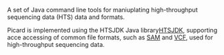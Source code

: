 A set of Java command line tools for maniuplating high-throughput sequencing data (HTS) data and formats.  

Picard is implemented using the HTSJDK Java library[HTSJDK][1], supporting acce
accessing of common file formats, such as [SAM][2] and [VCF][3], used for high-throughput
sequencing data.  

[1]: http://github.com/samtools/htsjdk
[2]: http://samtools.sourceforge.net
[3]: http://vcftools.sourceforge.net/specs.html
